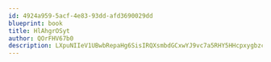 ```yaml
---
id: 4924a959-5acf-4e83-93dd-afd3690029dd
blueprint: book
title: HlAhgrOSyt
author: QOrFHV67b0
description: LXpuNIIeV1UBwbRepaHg6SisIRQXsmbdGCxwYJ9vc7a5RHY5HHcpxygbzcDhN4xJEuClMDnvybRY0nPmmzeZMJDXWa3BGmrghcCc
---
```

